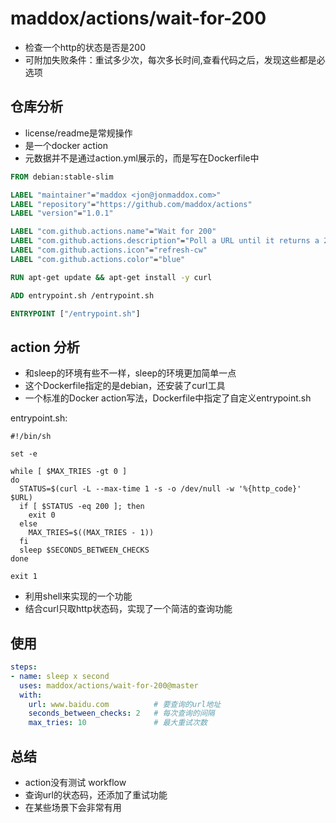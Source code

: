 # maddox/actions/wait-for-200

- 检查一个http的状态是否是200
- 可附加失败条件：重试多少次，每次多长时间,查看代码之后，发现这些都是必选项

## 仓库分析

- license/readme是常规操作
- 是一个docker action
- 元数据并不是通过action.yml展示的，而是写在Dockerfile中

```Dockerfile
FROM debian:stable-slim

LABEL "maintainer"="maddox <jon@jonmaddox.com>"
LABEL "repository"="https://github.com/maddox/actions"
LABEL "version"="1.0.1"

LABEL "com.github.actions.name"="Wait for 200"
LABEL "com.github.actions.description"="Poll a URL until it returns a 200 HTTP status code."
LABEL "com.github.actions.icon"="refresh-cw"
LABEL "com.github.actions.color"="blue"

RUN apt-get update && apt-get install -y curl

ADD entrypoint.sh /entrypoint.sh

ENTRYPOINT ["/entrypoint.sh"]
```

## action 分析

- 和sleep的环境有些不一样，sleep的环境更加简单一点
- 这个Dockerfile指定的是debian，还安装了curl工具
- 一个标准的Docker action写法，Dockerfile中指定了自定义entrypoint.sh

entrypoint.sh:

```shell
#!/bin/sh

set -e

while [ $MAX_TRIES -gt 0 ]
do
  STATUS=$(curl -L --max-time 1 -s -o /dev/null -w '%{http_code}' $URL)
  if [ $STATUS -eq 200 ]; then
    exit 0
  else
    MAX_TRIES=$((MAX_TRIES - 1))
  fi
  sleep $SECONDS_BETWEEN_CHECKS
done

exit 1
```

- 利用shell来实现的一个功能
- 结合curl只取http状态码，实现了一个简洁的查询功能


## 使用

```yaml
steps:
- name: sleep x second
  uses: maddox/actions/wait-for-200@master
  with:
    url: www.baidu.com          # 要查询的url地址
    seconds_between_checks: 2   # 每次查询的间隔
    max_tries: 10               # 最大重试次数
```

## 总结

- action没有测试 workflow
- 查询url的状态码，还添加了重试功能
- 在某些场景下会非常有用
